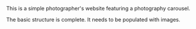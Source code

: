 This is a simple photographer's website featuring a photography carousel.

The basic structure is complete. It needs to be populated with images.

